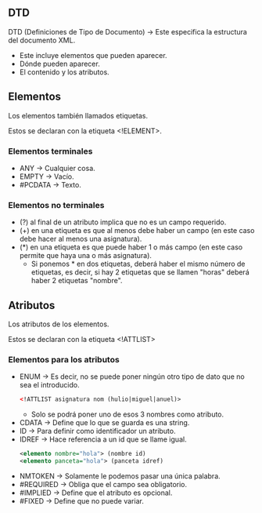 ## DTD

DTD (Definiciones de Tipo de Documento) → Este especifica la estructura del documento XML.

* Este incluye elementos que pueden aparecer.
* Dónde pueden aparecer.
* El contenido y los atributos.

## Elementos

Los elementos también llamados etiquetas.

Estos se declaran con la etiqueta <!ELEMENT>.

### Elementos terminales

* ANY → Cualquier cosa.
* EMPTY → Vacío.
* #PCDATA → Texto.

### Elementos no terminales

* (?) al final de un atributo implica que no es un campo requerido.
* (+) en una etiqueta es que al menos debe haber un campo (en este caso debe hacer al menos una asignatura).
* (*) en una etiqueta es que puede haber 1 o más campo (en este caso permite que haya una o más asignatura).
    * Si ponemos * en dos etiquetas, deberá haber el mismo número de etiquetas, es decir, si hay 2 etiquetas que se llamen "horas" deberá haber 2 etiquetas "nombre".

## Atributos

Los atributos de los elementos.

Estos se declaran con la etiqueta <!ATTLIST>

### Elementos para los atributos

* ENUM → Es decir, no se puede poner ningún otro tipo de dato que no sea el introducido.
    ```xml
    <!ATTLIST asignatura nom (hulio|miguel|anuel)>
    ```
    * Solo se podrá poner uno de esos 3 nombres como atributo.
* CDATA → Define que lo que se guarda es una string.
* ID → Para definir como identificador un atributo.
* IDREF → Hace referencia a un id que se llame igual.
    ```xml
    <elemento nombre="hola"> (nombre id)
    <elemento panceta="hola"> (panceta idref)
    ```
* NMTOKEN → Solamente le podemos pasar una única palabra.
* #REQUIRED → Obliga que el campo sea obligatorio.
* #IMPLIED → Define que el atributo es opcional.
* #FIXED → Define que no puede variar.